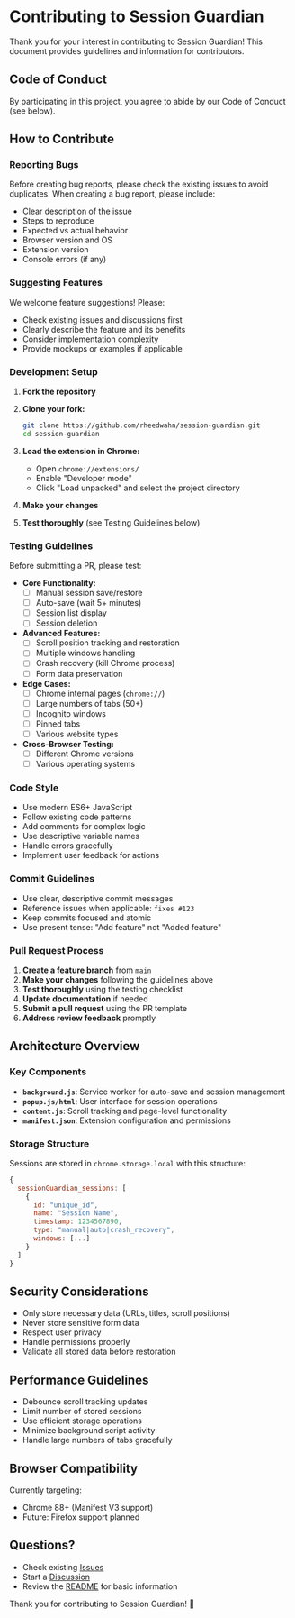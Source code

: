 # Contributing to Session Guardian

Thank you for your interest in contributing to Session Guardian! This document provides guidelines and information for contributors.

## Code of Conduct

By participating in this project, you agree to abide by our Code of Conduct (see below).

## How to Contribute

### Reporting Bugs

Before creating bug reports, please check the existing issues to avoid duplicates. When creating a bug report, please include:

- Clear description of the issue
- Steps to reproduce
- Expected vs actual behavior
- Browser version and OS
- Extension version
- Console errors (if any)

### Suggesting Features

We welcome feature suggestions! Please:

- Check existing issues and discussions first
- Clearly describe the feature and its benefits
- Consider implementation complexity
- Provide mockups or examples if applicable

### Development Setup

1. **Fork the repository**
2. **Clone your fork:**
   ```bash
   git clone https://github.com/rheedwahn/session-guardian.git
   cd session-guardian
   ```

3. **Load the extension in Chrome:**
   - Open `chrome://extensions/`
   - Enable "Developer mode"
   - Click "Load unpacked" and select the project directory

4. **Make your changes**
5. **Test thoroughly** (see Testing Guidelines below)

### Testing Guidelines

Before submitting a PR, please test:

- **Core Functionality:**
  - [ ] Manual session save/restore
  - [ ] Auto-save (wait 5+ minutes)
  - [ ] Session list display
  - [ ] Session deletion

- **Advanced Features:**
  - [ ] Scroll position tracking and restoration
  - [ ] Multiple windows handling
  - [ ] Crash recovery (kill Chrome process)
  - [ ] Form data preservation

- **Edge Cases:**
  - [ ] Chrome internal pages (`chrome://`)
  - [ ] Large numbers of tabs (50+)
  - [ ] Incognito windows
  - [ ] Pinned tabs
  - [ ] Various website types

- **Cross-Browser Testing:**
  - [ ] Different Chrome versions
  - [ ] Various operating systems

### Code Style

- Use modern ES6+ JavaScript
- Follow existing code patterns
- Add comments for complex logic
- Use descriptive variable names
- Handle errors gracefully
- Implement user feedback for actions

### Commit Guidelines

- Use clear, descriptive commit messages
- Reference issues when applicable: `fixes #123`
- Keep commits focused and atomic
- Use present tense: "Add feature" not "Added feature"

### Pull Request Process

1. **Create a feature branch** from `main`
2. **Make your changes** following the guidelines above
3. **Test thoroughly** using the testing checklist
4. **Update documentation** if needed
5. **Submit a pull request** using the PR template
6. **Address review feedback** promptly

## Architecture Overview

### Key Components

- **`background.js`**: Service worker for auto-save and session management
- **`popup.js/html`**: User interface for session operations
- **`content.js`**: Scroll tracking and page-level functionality
- **`manifest.json`**: Extension configuration and permissions

### Storage Structure

Sessions are stored in `chrome.storage.local` with this structure:
```javascript
{
  sessionGuardian_sessions: [
    {
      id: "unique_id",
      name: "Session Name", 
      timestamp: 1234567890,
      type: "manual|auto|crash_recovery",
      windows: [...]
    }
  ]
}
```

## Security Considerations

- Only store necessary data (URLs, titles, scroll positions)
- Never store sensitive form data
- Respect user privacy
- Handle permissions properly
- Validate all stored data before restoration

## Performance Guidelines

- Debounce scroll tracking updates
- Limit number of stored sessions
- Use efficient storage operations
- Minimize background script activity
- Handle large numbers of tabs gracefully

## Browser Compatibility

Currently targeting:
- Chrome 88+ (Manifest V3 support)
- Future: Firefox support planned

## Questions?

- Check existing [Issues](https://github.com/rheedwahn/session-guardian/issues)
- Start a [Discussion](https://github.com/rheedwahn/session-guardian/discussions)
- Review the [README](README.md) for basic information

Thank you for contributing to Session Guardian! 🎉
